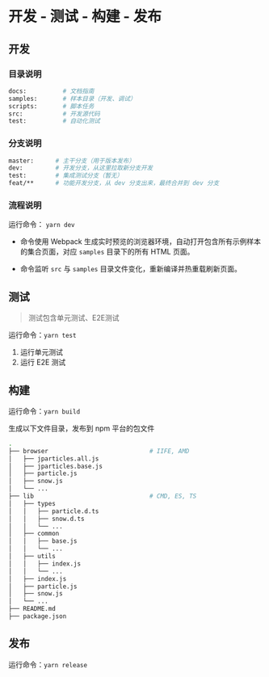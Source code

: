 # 开发 - 测试 - 构建 - 发布

## 开发

### 目录说明

```bash
docs:          # 文档指南
samples:       # 样本目录（开发、调试）
scripts:       # 脚本任务
src:           # 开发源代码
test:          # 自动化测试
```

### 分支说明

```bash
master:      # 主干分支（用于版本发布）
dev:         # 开发分支，从这里拉取新分支开发
test:        # 集成测试分支（暂无）
feat/**      # 功能开发分支，从 dev 分支出来，最终合并到 dev 分支
```

### 流程说明

运行命令： `yarn dev`

- 命令使用 Webpack 生成实时预览的浏览器环境，自动打开包含所有示例样本的集合页面，对应 `samples` 目录下的所有 HTML 页面。

- 命令监听 `src` 与 `samples` 目录文件变化，重新编译并热重载刷新页面。


## 测试

> 测试包含单元测试、E2E测试

运行命令：`yarn test`

1. 运行单元测试
1. 运行 E2E 测试


## 构建

运行命令：`yarn build`

生成以下文件目录，发布到 npm 平台的包文件

```bash
.
├── browser                            # IIFE, AMD
│   ├── jparticles.all.js
│   ├── jparticles.base.js
│   ├── particle.js
│   ├── snow.js
│   └── ...
├── lib                                # CMD, ES, TS
│   ├── types
│   │   ├── particle.d.ts
│   │   ├── snow.d.ts
│   │   └── ...
│   ├── common
│   │   ├── base.js
│   │   └── ...
│   ├── utils
│   │   ├── index.js
│   │   └── ...
│   ├── index.js
│   ├── particle.js
│   ├── snow.js
│   └── ...
├── README.md
├── package.json
```


## 发布

运行命令：`yarn release`


